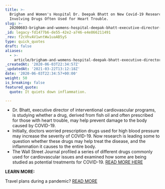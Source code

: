 ```yaml
---
title: >-
  Brigham and Women's Hospital Dr. Deepak Bhatt on New Covid-19 Research
  Involving Drugs Often Used for Heart Trouble.
slug: >-
  20200603-brigham-and-womens-hospital-deepak-bhatt-executive-director-of-interventional-cardiovascular-programs-on-new-research-on-covid-19-involving-drugs-often-used-for-heart-trouble
_id: legacy-fd1477b6-de55-42e2-a746-e4e866211491
_rev: f2cVhvAV1wntWw1uaAB5yS
type: quick_quotes
draft: false
aliases:
  - >-
    article/brigham-and-womens-hospital-deepak-bhatt-executive-director-of-interventional-cardiovascular-programs-on-new-research-on-covid-19-involving-drugs-often-used-for-heart-trouble/
_createdAt: '2020-06-03T22:34:57Z'
_updatedAt: '2021-03-22T13:12:18Z'
date: '2020-06-03T22:34:57+00:00'
weight: 50
is_breaking: false
featured_quote:
  quote: It quiets down inflammation.

---
```

* Dr. Bhatt, executive director of interventional cardiovascular programs, is studying whether a drug, derived from fish oil and often prescribed for those with heart trouble, may help prevent damage to the body caused by COVID-19.
* Initially, doctors worried prescription drugs used for high blood pressure may increase the severity of COVID-19. Now research is leading some to question whether these drugs may help treat the disease, and the inflammation it causes to the entire body.
* The Wall Street Journal profiled a series of different drugs commonly used for cardiovascular issues and examined how some are being studied as potential treatments for COVID-19. [READ MORE HERE](https://www.wsj.com/articles/heart-drugs-show-promise-with-covid-19-complications-11591102632)

**LEARN MORE:**

Travel plans during a pandemic? [READ MORE](https://smarthernews.com/covid-19-air-travel/)